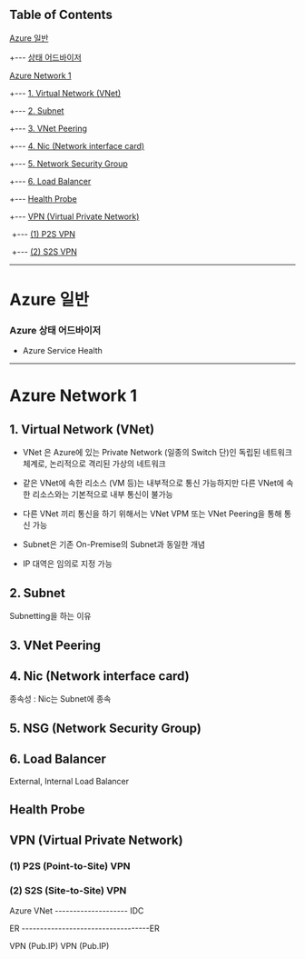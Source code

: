 ## Table of Contents

[Azure 일반](#azure-일반)

+---  [상태 어드바이저](#azure-상태-어드바이저)

[Azure Network 1](#azure-network-1)

+---  [1. Virtual Network (VNet)](#1.-virtual-network-(vnet))

+---  [2. Subnet](#2.-subnet)

+---  [3. VNet Peering](#3.-vnet-peering)

+---  [4. Nic (Network interface card)](#4.-nic-(network-interface-card))

+--- [5. Network Security Group](#5.-nsg-(network-security-group))

+--- [6. Load Balancer](#6.-load-balancer)

+--- [Health Probe](#health-probe)

+--- [VPN (Virtual Private Network)](#vpn-(virtual-private-network))

​		+--- [(1) P2S VPN](#(1)-p2s-(point-to-site)-vpn)

​		+--- [(2) S2S VPN](#(2)-s2s-(site-to-site)-vpn)

---

# Azure 일반

### Azure 상태 어드바이저

- Azure Service Health



---



# Azure Network 1



## 1. Virtual Network (VNet)

- VNet 은 Azure에 있는 Private Network (일종의 Switch 단)인 독립된 네트워크 체계로, 논리적으로 격리된 가상의 네트워크

- 같은 VNet에 속한 리소스 (VM 등)는 내부적으로 통신 가능하지만 다른 VNet에 속한 리소스와는 기본적으로 내부 통신이 불가능

- 다른 VNet 끼리 통신을 하기 위해서는 VNet VPM 또는 VNet Peering을 통해 통신 가능

- Subnet은 기존 On-Premise의 Subnet과 동일한 개념

- IP 대역은 임의로 지정 가능



## 2. Subnet

Subnetting을 하는 이유



## 3. VNet Peering



## 4. Nic (Network interface card)

종속성 : Nic는 Subnet에 종속



## 5. NSG (Network Security Group)



## 6. Load Balancer

External, Internal Load Balancer



## Health Probe



## VPN (Virtual Private Network)



### (1) P2S (Point-to-Site) VPN



### (2) S2S (Site-to-Site) VPN

Azure VNet -------------------- IDC

ER -----------------------------------ER

VPN (Pub.IP)         VPN (Pub.IP)